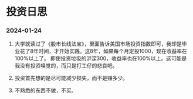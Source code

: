 # 投资日思

### 2024-01-24

1. 大学就读过了《股市长线法宝》，里面告诉美国市场投资指数即可，我却是毕业花了8年时间，才开始实践。这8年，如果每个月定投1000，现在收益率在100%以上了。
即使投资垃圾的沪深300，收益率也在100%以上。这可能是我没有投资嗅觉的，而只是打工仔的悲哀吧。

2. 投资首先想的是尽可能减少损失，而不是赚多少。

3. 不熟悉的东西不做，不买。